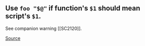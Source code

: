 ## Use `foo "$@"` if function's `$1` should mean script's `$1`.

See companion warning [[SC2120]].

[Source](https://github.com/koalaman/shellcheck/wiki/SC2119)

